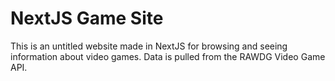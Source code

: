 # NextJS Game Site

This is an untitled website made in NextJS for browsing and seeing information about video games. Data is pulled from the RAWDG Video Game API.